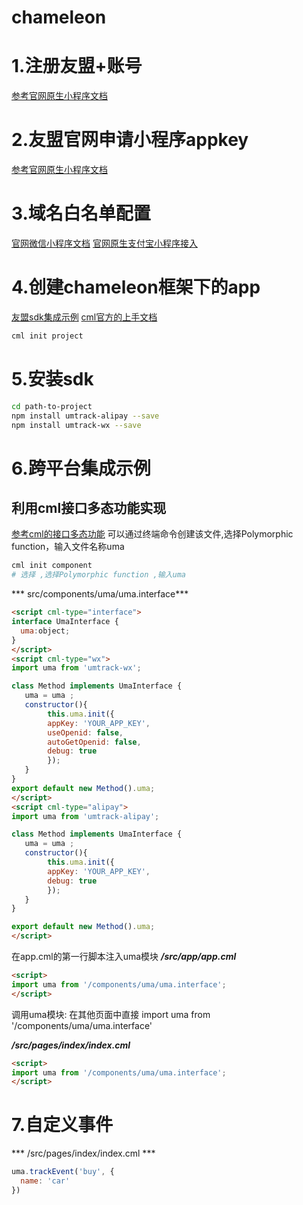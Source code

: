 # chameleon

# 1.注册友盟+账号
[参考官网原生小程序文档](https://developer.umeng.com/docs/147615/detail/147619)
# 2.友盟官网申请小程序appkey
[参考官网原生小程序文档](https://developer.umeng.com/docs/147615/detail/147619)
# 3.域名白名单配置
 [官网微信小程序文档](https://developer.umeng.com/docs/147615/detail/147619) 
 [官网原生支付宝小程序接入](https://developer.umeng.com/docs/147615/detail/147727)
# 4.创建chameleon框架下的app 
[友盟sdk集成示例](https://github.com/umeng/mp-demos/tree/master/chameleon)
[cml官方的上手文档](https://cml.js.org/doc/quick_start/quick_start.html)

```bash
cml init project
```
# 5.安装sdk

```bash
cd path-to-project
npm install umtrack-alipay --save
npm install umtrack-wx --save
```
# 6.跨平台集成示例 
## 利用cml接口多态功能实现
[参考cml的接口多态功能](https://cml.js.org/doc/framework/polymorphism/api.html)
可以通过终端命令创建该文件,选择Polymorphic function，输入文件名称uma

```sh
cml init component 
# 选择 ,选择Polymorphic function ,输入uma
```
*** src/components/uma/uma.interface***

```html
<script cml-type="interface">
interface UmaInterface {
  uma:object;
}
</script>
<script cml-type="wx">
import uma from 'umtrack-wx';

class Method implements UmaInterface {
   uma = uma ;
   constructor(){
        this.uma.init({
        appKey: 'YOUR_APP_KEY',
        useOpenid: false,
        autoGetOpenid: false,
        debug: true
        });
   }
}
export default new Method().uma;
</script>
<script cml-type="alipay">
import uma from 'umtrack-alipay';

class Method implements UmaInterface {
   uma = uma ;
   constructor(){
        this.uma.init({
        appKey: 'YOUR_APP_KEY',
        debug: true
        });
   }
}

export default new Method().uma;
</script>
```
在app.cml的第一行脚本注入uma模块
***/src/app/app.cml***

```html
<script>
import uma from '/components/uma/uma.interface';
</script>
```
调用uma模块:
在其他页面中直接 import uma from '/components/uma/uma.interface'

***/src/pages/index/index.cml***
```html
<script>
import uma from '/components/uma/uma.interface';
</script>
```

# 7.自定义事件
*** /src/pages/index/index.cml ***
```js
uma.trackEvent('buy', {
  name: 'car'
})
```